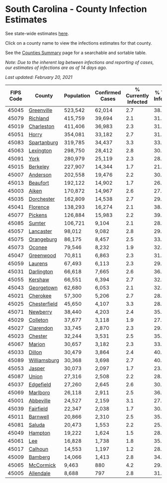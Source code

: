 # South Carolina - County Infection Estimates

See state-wide estimates [here](/infections/us-sc).

Click on a county name to view the infections estimates for that county.

See the [Counties Summary](/infections/summary-counties) page for a searchable and sortable table.

*Note: Due to the inherent lag between infections and reporting of cases, our estimates of infections are as of 14 days ago.*

*Last updated: February 20, 2021*

|   FIPS Code |                       County |   Population |   Confirmed Cases |   % Currently Infected |   % Total Infected |
|-------------|------------------------------|--------------|-------------------|------------------------|--------------------|
|       45045 |     [Greenville](greenville) |      523,542 |            62,014 |                    2.7 |               38.1 |
|       45079 |         [Richland](richland) |      415,759 |            39,694 |                    2.1 |               31.9 |
|       45019 |     [Charleston](charleston) |      411,406 |            36,983 |                    2.3 |               31.3 |
|       45051 |               [Horry](horry) |      354,081 |            33,182 |                    2.7 |               31.0 |
|       45083 |   [Spartanburg](spartanburg) |      319,785 |            34,437 |                    3.3 |               33.5 |
|       45063 |       [Lexington](lexington) |      298,750 |            28,412 |                    2.8 |               30.3 |
|       45091 |                 [York](york) |      280,979 |            25,119 |                    2.3 |               28.1 |
|       45015 |         [Berkeley](berkeley) |      227,907 |            14,344 |                    1.7 |               21.4 |
|       45007 |         [Anderson](anderson) |      202,558 |            19,476 |                    2.2 |               30.2 |
|       45013 |         [Beaufort](beaufort) |      192,122 |            14,902 |                    1.7 |               26.3 |
|       45003 |               [Aiken](aiken) |      170,872 |            14,967 |                    2.6 |               27.1 |
|       45035 |     [Dorchester](dorchester) |      162,809 |            14,538 |                    2.7 |               29.0 |
|       45041 |         [Florence](florence) |      138,293 |            16,274 |                    2.1 |               38.8 |
|       45077 |           [Pickens](pickens) |      126,884 |            15,983 |                    2.2 |               39.3 |
|       45085 |             [Sumter](sumter) |      106,721 |             9,104 |                    2.1 |               28.8 |
|       45057 |       [Lancaster](lancaster) |       98,012 |             9,082 |                    2.8 |               29.0 |
|       45075 |     [Orangeburg](orangeburg) |       86,175 |             8,457 |                    2.5 |               33.0 |
|       45073 |             [Oconee](oconee) |       79,546 |             8,232 |                    1.9 |               32.0 |
|       45047 |       [Greenwood](greenwood) |       70,811 |             6,863 |                    2.3 |               31.7 |
|       45059 |           [Laurens](laurens) |       67,493 |             6,113 |                    2.3 |               29.5 |
|       45031 |     [Darlington](darlington) |       66,618 |             7,665 |                    2.6 |               36.9 |
|       45055 |           [Kershaw](kershaw) |       66,551 |             6,394 |                    2.7 |               32.3 |
|       45043 |     [Georgetown](georgetown) |       62,680 |             6,053 |                    2.1 |               32.1 |
|       45021 |         [Cherokee](cherokee) |       57,300 |             5,206 |                    2.7 |               28.1 |
|       45025 | [Chesterfield](chesterfield) |       45,650 |             4,107 |                    3.3 |               28.6 |
|       45071 |         [Newberry](newberry) |       38,440 |             4,203 |                    2.4 |               35.3 |
|       45029 |         [Colleton](colleton) |       37,677 |             3,118 |                    1.9 |               27.6 |
|       45027 |       [Clarendon](clarendon) |       33,745 |             2,870 |                    2.3 |               29.6 |
|       45023 |           [Chester](chester) |       32,244 |             3,531 |                    2.5 |               35.3 |
|       45067 |             [Marion](marion) |       30,657 |             3,182 |                    2.3 |               33.7 |
|       45033 |             [Dillon](dillon) |       30,479 |             3,864 |                    2.4 |               40.5 |
|       45089 | [Williamsburg](williamsburg) |       30,368 |             3,698 |                    2.7 |               40.3 |
|       45053 |             [Jasper](jasper) |       30,073 |             2,097 |                    1.7 |               23.5 |
|       45087 |               [Union](union) |       27,316 |             2,508 |                    2.2 |               28.9 |
|       45037 |       [Edgefield](edgefield) |       27,260 |             2,645 |                    2.6 |               30.2 |
|       45069 |         [Marlboro](marlboro) |       26,118 |             2,911 |                    2.5 |               36.0 |
|       45001 |       [Abbeville](abbeville) |       24,527 |             2,159 |                    3.1 |               27.9 |
|       45039 |       [Fairfield](fairfield) |       22,347 |             2,038 |                    1.7 |               30.7 |
|       45011 |         [Barnwell](barnwell) |       20,866 |             2,310 |                    2.5 |               35.4 |
|       45081 |             [Saluda](saluda) |       20,473 |             1,553 |                    2.2 |               25.8 |
|       45049 |           [Hampton](hampton) |       19,222 |             1,624 |                    1.5 |               28.3 |
|       45061 |                   [Lee](lee) |       16,828 |             1,738 |                    1.8 |               35.7 |
|       45017 |           [Calhoun](calhoun) |       14,553 |             1,197 |                    1.2 |               28.1 |
|       45009 |           [Bamberg](bamberg) |       14,066 |             1,413 |                    2.8 |               34.7 |
|       45065 |       [McCormick](mccormick) |        9,463 |               880 |                    4.2 |               29.0 |
|       45005 |       [Allendale](allendale) |        8,688 |               797 |                    2.8 |               31.0 |